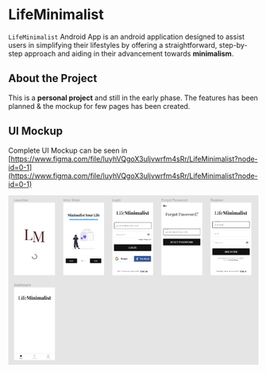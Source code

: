 # LifeMinimalist
`LifeMinimalist` Android App is an android application designed to assist users in simplifying their lifestyles by offering a straightforward, step-by-step approach and aiding in their advancement towards **minimalism**.

## About the Project
This is a **personal project** and still in the early phase. The features has been planned & the mockup for few pages has been created.

## UI Mockup
Complete UI Mockup can be seen in [https://www.figma.com/file/IuyhVQgoX3uljvwrfm4sRr/LifeMinimalist?node-id=0-1](https://www.figma.com/file/IuyhVQgoX3uljvwrfm4sRr/LifeMinimalist?node-id=0-1) 

![UI Mockup 1](UI%20Mockup/UI%20Mockup.PNG)
